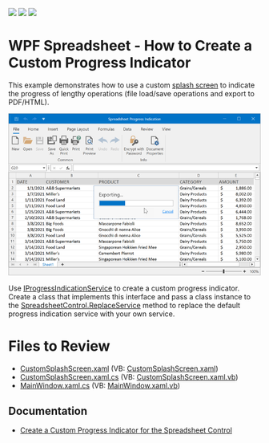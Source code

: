 <!-- default badges list -->
![](https://img.shields.io/endpoint?url=https://codecentral.devexpress.com/api/v1/VersionRange/368871547/21.1.5%2B)
[![](https://img.shields.io/badge/Open_in_DevExpress_Support_Center-FF7200?style=flat-square&logo=DevExpress&logoColor=white)](https://supportcenter.devexpress.com/ticket/details/T999556)
[![](https://img.shields.io/badge/📖_How_to_use_DevExpress_Examples-e9f6fc?style=flat-square)](https://docs.devexpress.com/GeneralInformation/403183)
<!-- default badges end -->

# WPF Spreadsheet - How to Create a Custom Progress Indicator

This example demonstrates how to use a custom [splash screen](https://docs.devexpress.com/WPF/401685/controls-and-libraries/windows-and-utility-controls/splash-screen-manager) to indicate the progress of lengthy operations (file load/save operations and export to PDF/HTML).

![Spreadsheet - Custom Progress Indicator](./images/spreadsheet-custom-progress-indicator.png)

Use [IProgressIndicationService](https://docs.devexpress.com/CoreLibraries/DevExpress.Services.IProgressIndicationService) to create a custom progress indicator. Create a class that implements this interface and pass a class instance to the [SpreadsheetControl.ReplaceService](https://docs.devexpress.com/WPF/DevExpress.Xpf.Spreadsheet.SpreadsheetControl.ReplaceService--1(--0)) method to replace the default progress indication service with your own service.

# Files to Review

* [CustomSplashScreen.xaml](./CS/WpfSpreadsheetProgressSample/CustomSplashScreen.xaml) (VB: [CustomSplashScreen.xaml](./VB/WpfSpreadsheetProgressSample/CustomSplashScreen.xaml))
* [CustomSplashScreen.xaml.cs](./CS/WpfSpreadsheetProgressSample/CustomSplashScreen.xaml.cs) (VB: [CustomSplashScreen.xaml.vb](./VB/WpfSpreadsheetProgressSample/CustomSplashScreen.xaml.vb))
* [MainWindow.xaml.cs](./CS/WpfSpreadsheetProgressSample/MainWindow.xaml.cs) (VB: [MainWindow.xaml.vb](./VB/WpfSpreadsheetProgressSample/MainWindow.xaml.vb))

## Documentation

- [Create a Custom Progress Indicator for the Spreadsheet Control](https://docs.devexpress.com/WPF/403147/controls-and-libraries/spreadsheet/getting-started/create-a-custom-progress-indicator-for-the-spreadsheet)
